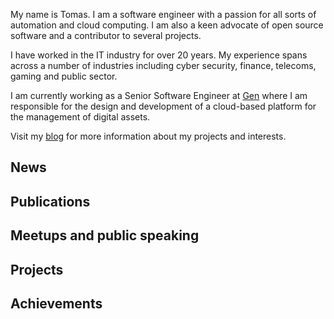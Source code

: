 My name is Tomas. I am a software engineer with a passion for all sorts of automation and cloud computing. 
I am also a keen advocate of open source software and a contributor to several projects. 

I have worked in the IT industry for over 20 years. My experience spans across a number of industries 
including cyber security, finance, telecoms, gaming and public sector.

I am currently working as a Senior Software Engineer at [Gen](https://www.gendigital.com/) where I am responsible for
the design and development of a cloud-based platform for the management of digital assets.

Visit my [blog](https://zezutom.github.io/zezutom/blog) for more information about my projects and interests.

## News
## Publications
## Meetups and public speaking
## Projects
## Achievements